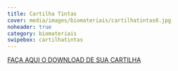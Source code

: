 ```yaml
---
title: Cartilha Tintas
cover: media/images/biomateriais/cartilhatintas0.jpg
noheader: true
category: biomateriais
swipebox: cartilhatintas
---
```




[FAÇA AQUI O DOWNLOAD DE SUA CARTILHA](/media/images/biomateriais/cartilha_tintas.png)